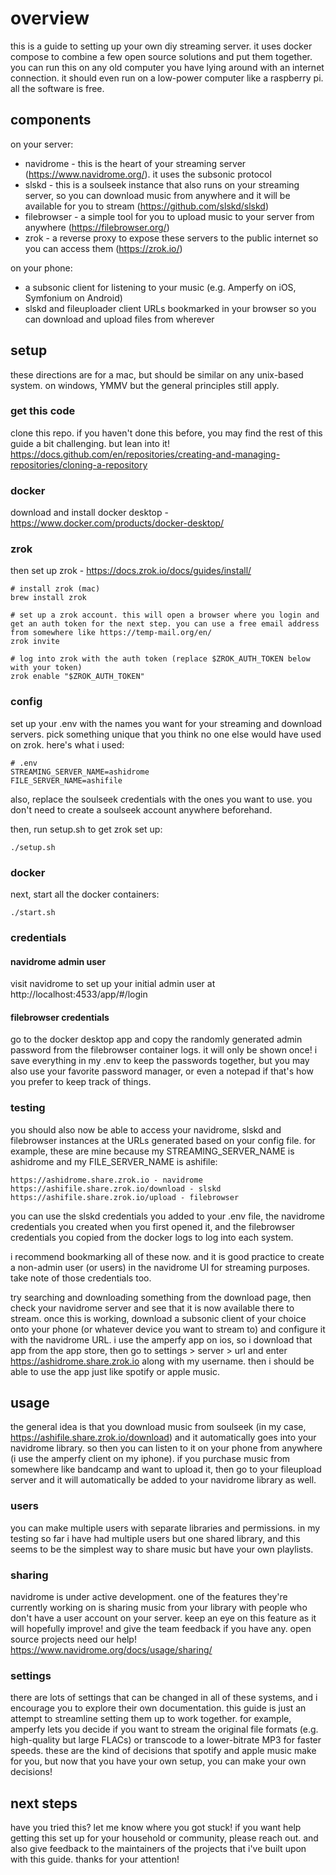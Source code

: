 # overview
this is a guide to setting up your own diy streaming server. it uses docker compose to combine a few open source solutions and put them together. you can run this on any old computer you have lying around with an internet connection. it should even run on a low-power computer like a raspberry pi. all the software is free.

## components
on your server:
* navidrome - this is the heart of your streaming server (https://www.navidrome.org/). it uses the subsonic protocol
* slskd - this is a soulseek instance that also runs on your streaming server, so you can download music from anywhere and it will be available for you to stream (https://github.com/slskd/slskd)
* filebrowser - a simple tool for you to upload music to your server from anywhere (https://filebrowser.org/)
* zrok - a reverse proxy to expose these servers to the public internet so you can access them (https://zrok.io/)

on your phone:
* a subsonic client for listening to your music (e.g. Amperfy on iOS, Symfonium on Android)
* slskd and fileuploader client URLs bookmarked in your browser so you can download and upload files from wherever

## setup
these directions are for a mac, but should be similar on any unix-based system. on windows, YMMV but the general principles still apply.

### get this code
clone this repo. if you haven't done this before, you may find the rest of this guide a bit challenging. but lean into it! https://docs.github.com/en/repositories/creating-and-managing-repositories/cloning-a-repository

### docker
download and install docker desktop - https://www.docker.com/products/docker-desktop/

### zrok
then set up zrok - https://docs.zrok.io/docs/guides/install/

```
# install zrok (mac)
brew install zrok

# set up a zrok account. this will open a browser where you login and get an auth token for the next step. you can use a free email address from somewhere like https://temp-mail.org/en/
zrok invite

# log into zrok with the auth token (replace $ZROK_AUTH_TOKEN below with your token)
zrok enable "$ZROK_AUTH_TOKEN"
```

### config
set up your .env with the names you want for your streaming and download servers. pick something unique that you think no one else would have used on zrok. here's what i used:

```
# .env
STREAMING_SERVER_NAME=ashidrome
FILE_SERVER_NAME=ashifile
```

also, replace the soulseek credentials with the ones you want to use. you don't need to create a soulseek account anywhere beforehand.

then, run setup.sh to get zrok set up:
```
./setup.sh
```

### docker
next, start all the docker containers:
```
./start.sh
```

### credentials

#### navidrome admin user
visit navidrome to set up your initial admin user at http://localhost:4533/app/#/login

#### filebrowser credentials
go to the docker desktop app and copy the randomly generated admin password from the filebrowser container logs. it will only be shown once! i save everything in my .env to keep the passwords together, but you may also use your favorite password manager, or even a notepad if that's how you prefer to keep track of things.

### testing
you should also now be able to access your navidrome, slskd and filebrowser instances at the URLs generated based on your config file. for example, these are mine because my STREAMING_SERVER_NAME is ashidrome and my FILE_SERVER_NAME is ashifile:
```
https://ashidrome.share.zrok.io - navidrome
https://ashifile.share.zrok.io/download - slskd
https://ashifile.share.zrok.io/upload - filebrowser
```

you can use the slskd credentials you added to your .env file, the navidrome credentials you created when you first opened it, and the filebrowser credentials you copied from the docker logs to log into each system.

i recommend bookmarking all of these now. and it is good practice to create a non-admin user (or users) in the navidrome UI for streaming purposes. take note of those credentials too.

try searching and downloading something from the download page, then check your navidrome server and see that it is now available there to stream. once this is working, download a subsonic client of your choice onto your phone (or whatever device you want to stream to) and configure it with the navidrome URL. i use the amperfy app on ios, so i download that app from the app store, then go to settings > server > url and enter https://ashidrome.share.zrok.io along with my username. then i should be able to use the app just like spotify or apple music.

## usage
the general idea is that you download music from soulseek (in my case, https://ashifile.share.zrok.io/download) and it automatically goes into your navidrome library. so then you can listen to it on your phone from anywhere (i use the amperfy client on my iphone). if you purchase music from somewhere like bandcamp and want to upload it, then go to your fileupload server and it will automatically be added to your navidrome library as well.

### users
you can make multiple users with separate libraries and permissions. in my testing so far i have had multiple users but one shared library, and this seems to be the simplest way to share music but have your own playlists.

### sharing
navidrome is under active development. one of the features they're currently working on is sharing music from your library with people who don't have a user account on your server. keep an eye on this feature as it will hopefully improve! and give the team feedback if you have any. open source projects need our help! https://www.navidrome.org/docs/usage/sharing/

### settings
there are lots of settings that can be changed in all of these systems, and i encourage you to explore their own documentation. this guide is just an attempt to streamline setting them up to work together. for example, amperfy lets you decide if you want to stream the original file formats (e.g. high-quality but large FLACs) or transcode to a lower-bitrate MP3 for faster speeds. these are the kind of decisions that spotify and apple music make for you, but now that you have your own setup, you can make your own decisions!

## next steps
have you tried this? let me know where you got stuck! if you want help getting this set up for your household or community, please reach out. and also give feedback to the maintainers of the projects that i've built upon with this guide. thanks for your attention!
